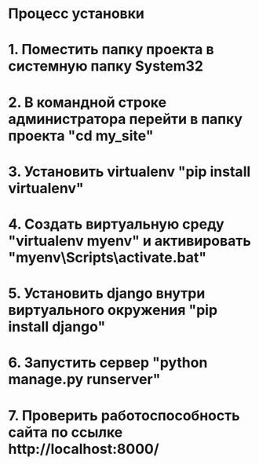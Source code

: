 # Процесс установки

# 1. Поместить папку проекта в системную папку System32
# 2. В командной строке администратора перейти в папку проекта "cd my_site" 
# 3. Установить virtualenv "pip install virtualenv"
# 4. Создать виртуальную среду "virtualenv myenv" и активировать "myenv\Scripts\activate.bat"
# 5. Установить django внутри виртуального окружения "pip install django"
# 6. Запустить сервер "python manage.py runserver"
# 7. Проверить работоспособность сайта по ссылке http://localhost:8000/
